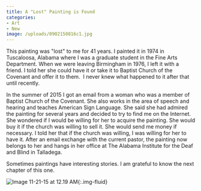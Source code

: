 ```yaml
---
title: A "Lost" Painting is Found
categories:
- Art
- New
image: /uploads/0902150816c1.jpg
---
```


This painting was "lost" to me for 41 years. I painted it in 1974 in Tuscaloosa, Alabama where I was a graduate student in the Fine Arts Department. When we were leaving Birmingham in 1976, I left it with a friend. I told her she could have it or take it to Baptist Church of the Covenant and offer it to them.  I never knew what happened to it after that until recently.

In the summer of 2015 I got an email from a woman who was a member of Baptist Church of the Covenant. She also works in the area of speech and hearing and teaches American Sign Language. She said she had admired the painting for several years and decided to try to find me on the Internet. She wondered if I would be willing for her to acquire the painting. She would buy it if the church was willing to sell it. She would send me money if necessary. I told her that if the church was willing, I was willing for her to have it. After an email exchange with the current pastor, the painting now belongs to her and hangs in her office at The Alabama Institute for the Deaf and Blind in Talladega.

Sometimes paintings have interesting stories. I am grateful to know the next chapter of this one.

![Image 11-21-15 at 12.19 AM](/uploads/Image-11-21-15-at-12.19-AM.jpg){:.img-fluid}
